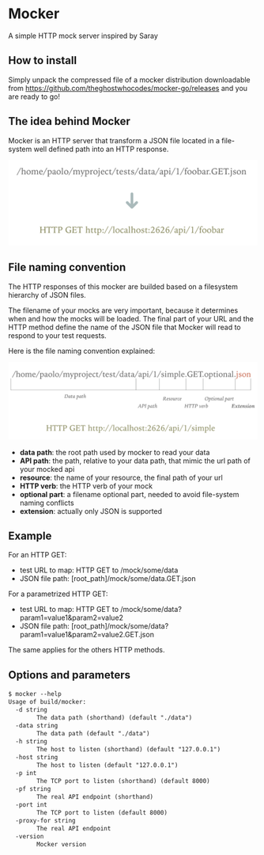 # Mocker
A simple HTTP mock server inspired by Saray

## How to install

Simply unpack the compressed file of a mocker distribution downloadable from
https://github.com/theghostwhocodes/mocker-go/releases and you are ready to go!

## The idea behind Mocker

Mocker is an HTTP server that transform a JSON file located in a file-system well defined path
into an HTTP response.

![The idea behind mocker](./docs/images/idea_behind.png)

## File naming convention

The HTTP responses of this mocker are builded based on a filesystem hierarchy of JSON files.

The filename of your mocks are very important, because it determines when and how the mocks will be loaded.
The final part of your URL and the HTTP method define the name of the JSON file that Mocker will read to respond to your test requests.

Here is the file naming convention explained:

![File naming convention](./docs/images/file_naming_convention.png)

* **data path**: the root path used by mocker to read your data
* **API path**: the path, relative to your data path, that mimic the url path of your mocked api
* **resource**: the name of your resource, the final path of your url
* **HTTP verb**: the HTTP verb of your mock
* **optional part**: a filename optional part, needed to avoid file-system naming conflicts
* **extension**: actually only JSON is supported

## Example

For an HTTP GET:

- test URL to map: HTTP GET to /mock/some/data
- JSON file path: [root_path]/mock/some/data.GET.json

For a parametrized HTTP GET:

- test URL to map: HTTP GET to /mock/some/data?param1=value1&param2=value2
- JSON file path: [root_path]/mock/some/data?param1=value1&param2=value2.GET.json

The same applies for the others HTTP methods.

## Options and parameters

```
$ mocker --help
Usage of build/mocker:
  -d string
    	The data path (shorthand) (default "./data")
  -data string
    	The data path (default "./data")
  -h string
    	The host to listen (shorthand) (default "127.0.0.1")
  -host string
    	The host to listen (default "127.0.0.1")
  -p int
    	The TCP port to listen (shorthand) (default 8000)
  -pf string
    	The real API endpoint (shorthand)
  -port int
    	The TCP port to listen (default 8000)
  -proxy-for string
    	The real API endpoint
  -version
    	Mocker version
```
